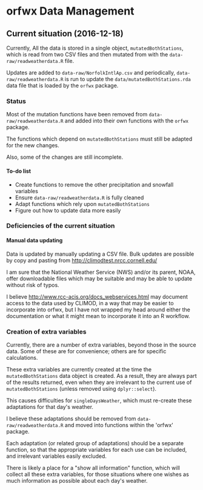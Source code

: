 # orfwx Data Management

## Current situation (2016-12-18)

Currently,
All the data is stored in a single object,
`mutatedBothStations`,
which is read from two CSV files
and then mutated
from with the
`data-raw/readweatherdata.R` file.

Updates are added to
`data-raw/NorfolkIntlAp.csv`
and periodically,
`data-raw/readweatherdata.R`
is run to update the
`data/mutatedBothStations.rda`
data file that is loaded by the
`orfwx`
package.

### Status

Most of the mutation functions
have been removed from
`data-raw/readweatherdata.R`
and
added into their own functions
with the `orfwx` package.

The functions which depend on
`mutatedBothStations`
must still be adapted for the new changes.

Also, some of the changes are still incomplete.

#### To-do list

* Create functions to remove the other precipitation and snowfall variables
* Ensure
`data-raw/readweatherdata.R`
is fully cleaned
* Adapt functions which rely upon
`mutatedBothStations`
* Figure out how to update data more easily

### Deficiencies of the current situation

#### Manual data updating

Data is updated by manually updating a CSV file.
Bulk updates are possible by
copy and pasting from
http://climodtest.nrcc.cornell.edu/

I am sure that
the National Weather Service (NWS) and/or
its parent, NOAA,
offer downloadable files which may be suitable
and may be able to update
without risk of typos.

I believe
http://www.rcc-acis.org/docs_webservices.html
may document access to the data used by
CLIMOD,
in a way that may be easier to incorporate into orfwx,
but I have not wrapped my head around
either
the documentation
or
what it might mean to incorporate it into an R workflow.

### Creation of extra variables

Currently,
there are a number of extra variables,
beyond those in the source data.
Some of these are for convenience;
others are for specific calculations.

These extra variables are currently created
at the time the
`mutatedBothStations`
data object is created.
As a result,
they are always part of the results returned,
even when they are irrelevant to the current use of
`mutatedBothStations`
(unless removed using
`dplyr::select`).

This causes difficulties for
`singleDaysWeather`, 
which must re-create these adaptations for that day's weather.

I believe these adaptations should be removed from
`data-raw/readweatherdata.R`
and moved into functions
within the 'orfwx' package.

Each adaptation
(or related group of adaptations)
should be a separate function,
so that the appropriate variables for each use can be included,
and irrelevant variables easily excluded.

There is likely a place for a
"show all information" function,
which will collect all these extra variables,
for those situations
where one wishes as much information as possible about each day's weather.
